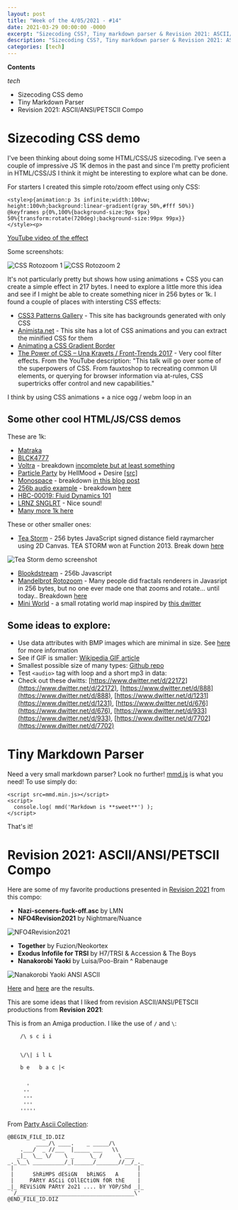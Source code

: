 ```yaml
---
layout: post
title: "Week of the 4/05/2021 - #14"
date: 2021-03-29 00:00:00 -0000
excerpt: "Sizecoding CSS?, Tiny markdown parser & Revision 2021: ASCII/ANSI/PETSCII Compo"
description: "Sizecoding CSS?, Tiny markdown parser & Revision 2021: ASCII/ANSI/PETSCII Compo"
categories: [tech]
---
```


**Contents**

*tech*

- Sizecoding CSS demo
- Tiny Markdown Parser
- Revision 2021: ASCII/ANSI/PETSCII Compo

# Sizecoding CSS demo

I've been thinking about doing some HTML/CSS/JS sizecoding. I've seen a couple of impressive JS 1K demos in the past and since I'm pretty proficient in HTML/CSS/JS I think it might be interesting to explore what can be done.

For starters I created this simple roto/zoom effect using only CSS:
```
<style>p{animation:p 3s infinite;width:100vw;
height:100vh;background:linear-gradient(gray 50%,#fff 50%)}
@keyframes p{0%,100%{background-size:9px 9px}
50%{transform:rotate(720deg);background-size:99px 99px}}
</style><p>
```

[YouTube video of the effect](https://youtu.be/Aq5SdnFh-uo)

Some screenshots:

![CSS Rotozoom 1](/assets/imgs/2021-04-05/css-rotozoom-1.png)
![CSS Rotozoom 2](/assets/imgs/2021-04-05/css-rotozoom-2.png)

It's not particularly pretty but shows how using animations + CSS you can create a simple effect in 217 bytes. I need to explore a little more this idea and see if I might be able to create something nicer in 256 bytes or 1k. I found a couple of places with intersting CSS effects:

- [CSS3 Patterns Gallery](https://projects.verou.me/css3patterns/) - This site has backgrounds generated with only CSS
- [Animista.net](https://animista.net/) - This site has a lot of CSS animations and you can extract the minified CSS for them
- [Animating a CSS Gradient Border](https://www.bram.us/2021/01/29/animating-a-css-gradient-border/)
- [The Power of CSS – Una Kravets / Front-Trends 2017](https://www.youtube.com/watch?v=IRI1H5tyEAo) - Very cool filter effects. From the YouTube description: "This talk will go over some of the superpowers of CSS. From fauxtoshop to recreating common UI elements, or querying for browser information via at-rules, CSS supertricks offer control and new capabilities." 

I think by using CSS animations + a nice ogg / webm loop in an <audio> tag something decent can be created.

## Some other cool HTML/JS/CSS demos

These are 1k:

- [Matraka](https://www.pouet.net/prod.php?which=59403)
- [BLCK4777](https://www.pouet.net/prod.php?which=66035)
- [Voltra](https://www.pouet.net/prod.php?which=71407) - breakdown [incomplete but at least something](http://www.p01.org/VOLTRA/)
- [Particle Party](https://www.pouet.net/prod.php?which=65222) by HellMood + Desire [[src]](https://js1k.com/2015-hypetrain/details/2313)
- [Monospace](https://www.pouet.net/prod.php?which=87082) - breakdown [in this blog post](http://www.p01.org/MONOSPACE/)
- [256b audio example](https://www.pouet.net/prod.php?which=86083) - breakdown [here](http://www.p01.org/256b_woman_farmer/)
- [HBC-00019: Fluid Dynamics 101](https://www.pouet.net/prod.php?which=82443)
- [LRNZ SNGLRT](http://www.p01.org/JS1K_2016_lrnz_snglrt/) - Nice sound!
- [Many more 1k here](https://www.pouet.net/prodlist.php?type%5B0%5D=1k&platform%5B0%5D=JavaScript&page=1&order=thumbup)

These or other smaller ones:

- [Tea Storm](https://www.pouet.net/prod.php?which=61873) - 256 bytes JavaScript signed distance field raymarcher using 2D Canvas. TEA STORM won at Function 2013. Break down [here](http://www.p01.org/tea_storm/)

![Tea Storm demo screenshot](/assets/imgs/2021-04-05/tea_storm.png)

- [Blookdstream](https://www.pouet.net/prod.php?which=88302) - 256b Javascript
- [Mandelbrot Rotozoom](https://www.pouet.net/prod.php?which=26219) - Many people did fractals renderers in Javasript in 256 bytes, but no one ever made one that zooms and rotate... until today.. Breakdown [here](http://www.p01.org/mandelbrot_rotozoom/)
- [Mini World](https://github.com/p01/miniWorld) - a small rotating world map inspired by [this dwitter](https://www.dwitter.net/d/5600)

## Some ideas to explore:

- Use data attributes with BMP images which are minimal in size. See [here](https://stackoverflow.com/questions/19369334/is-there-a-way-to-show-bitmap-data-in-html-image-tag) for more information
- See if GIF is smaller: [Wikipedia GIF article](https://en.wikipedia.org/wiki/GIF)
- Smallest possible size of many types: [Github repo](https://github.com/mathiasbynens/small)
- Test `<audio>` tag with loop and a short mp3 in data:
- Check out these dwitts: [https://www.dwitter.net/d/22172](https://www.dwitter.net/d/22172), [https://www.dwitter.net/d/888](https://www.dwitter.net/d/888), [https://www.dwitter.net/d/1231](https://www.dwitter.net/d/1231), [https://www.dwitter.net/d/676](https://www.dwitter.net/d/676), [https://www.dwitter.net/d/933](https://www.dwitter.net/d/933), [https://www.dwitter.net/d/7702](https://www.dwitter.net/d/7702) 

# Tiny Markdown Parser

Need a very small markdown parser? Look no further! [mmd.js](https://github.com/p01/mmd.js) is what you need! To use simply do:

```
<script src=mmd.min.js></script>
<script>
  console.log( mmd('Markdown is **sweet**') );
</script>
```

That's it!

# Revision 2021: ASCII/ANSI/PETSCII Compo

Here are some of my favorite productions presented in [Revision 2021](https://www.pouet.net/party.php?which=1550&when=2021) from this compo:

- **Nazi-sceners-fuck-off.asc** by LMN
- **NFO4Revision2021** by Nightmare/Nuance

![NFO4Revision2021](/assets/imgs/2021-04-05/nfo4revision2021.gif)

- **Together** by Fuzion/Neokortex
- **Exodus Infofile for TRSI** by H7/TRSI & Accession & The Boys
- **Nanakorobi Yaoki** by Luisa/Poo-Brain ^ Rabenauge

![Nanakorobi Yaoki ANSI ASCII](/assets/imgs/2021-04-05/NanakorobiYaoki.png)

[Here](https://www.pouet.net/party_results.php?which=1550&when=2021) and [here](https://demozoo.org/parties/4191/) are the results.

This are some ideas that I liked from revision ASCII/ANSI/PETSCII productions from **Revision 2021**:

This is from an Amiga production. I like the use of `/` and `\`:
```
    /\ s c i i


    \/\| i l L

    b e   b a c |<


      '
     ''
     '''
     '''
    '''''

```
From [Party Ascii Collection](https://demozoo.org/graphics/292258/):
```
@BEGIN_FILE_ID.DIZ
         ____/\ ____.    _ _____/\
    .___/  _ //___  |_____ ___   \\
   _|_  \__ \/    \ _     \_ /     \ ___
_._\__\ __________/_|______/_______//__/_._
 |                                       |
 |      ShRiMPS dESiGN   bRiNGS   A      |
 |     PARtY ASCii COllECtiON fOR thE    |
_|_ REViSiON PARtY 2o21 .... bY YOP/Shd _|_
 `/_____________________________________\'
@END_FILE_ID.DIZ
```


